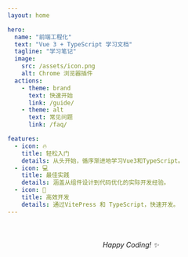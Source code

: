 ```yaml
---
layout: home

hero:
  name: "前端工程化"
  text: "Vue 3 + TypeScript 学习文档"
  tagline: "学习笔记"
  image:
    src: /assets/icon.png
    alt: Chrome 浏览器插件
  actions:
    - theme: brand
      text: 快速开始
      link: /guide/
    - theme: alt
      text: 常见问题
      link: /faq/

features:
  - icon: 🔥
    title: 轻松入门
    details: 从头开始，循序渐进地学习Vue3和TypeScript。
  - icon: 💻
    title: 最佳实践
    details: 涵盖从组件设计到代码优化的实际开发经验。
  - icon: 🚀
    title: 高效开发
    details: 通过VitePress 和 TypeScript，快速开发。
---
```


<div style="text-align: center; margin-top: 50px;">
 <em> Happy Coding! ✨</em>
</div>

